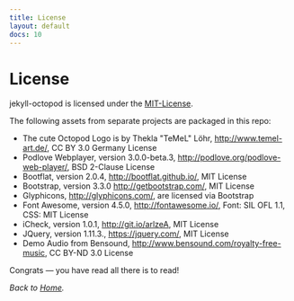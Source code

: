 ```yaml
---
title: License
layout: default
docs: 10
---
```


# License

jekyll-octopod is licensed under the [MIT-License](LICENSE).

The following assets from separate projects are packaged in this repo:

* The cute Octopod Logo is by Thekla "TeMeL" Löhr, http://www.temel-art.de/, CC BY 3.0 Germany License
* Podlove Webplayer, version 3.0.0-beta.3, http://podlove.org/podlove-web-player/, BSD 2-Clause License
* Bootflat, version 2.0.4, http://bootflat.github.io/, MIT License
* Bootstrap, version 3.3.0 http://getbootstrap.com/, MIT License
* Glyphicons, http://glyphicons.com/, are licensed via Bootstrap
* Font Awesome, version 4.5.0, http://fontawesome.io/, Font: SIL OFL 1.1, CSS: MIT License
* iCheck, version 1.0.1, http://git.io/arlzeA, MIT License
* JQuery, version 1.11.3., https://jquery.com/, MIT License
* Demo Audio from Bensound, http://www.bensound.com/royalty-free-music, CC BY-ND 3.0 License

Congrats — you have read all there is to read!

_Back to [Home](/)._
